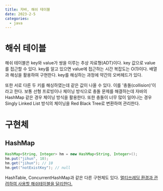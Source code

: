 ```yaml
---
title: 자바, 해쉬 테이블
date: 2023-2-5
categories:
  - java
---
```


# 해쉬 테이블

해쉬 테이블은 key와 value가 쌍을 이루는 추상 자료형(ADT)이다. key 값으로 value를 접근할 수 있다. key를 알고 있으면 value에 접근하는 시간 복잡도는 O(1)이다. 배열과 해싱을 활용하여 구현한다. key를 해싱하는 과정에 약간의 오버헤드가 있다. 

또한 서로 다른 두 키를 해싱하였는데 같은 값이 나올 수 있다. 이를 '충돌(collision)'이라고 한다. 보통 선형 프로빙이나 체이닝 방식으로 충돌 문제를 해결하는데 자바의 HashMap 같은 경우 체이닝 방식을 활용한다. 또한 충돌이 너무 많이 일어나는 경우 Singly Linked List 방식의 체이닝을 Red Black Tree로 변환하여 관리한다.

# 구현체

## HashMap

```java
HashMap<String, Integer> hm = new HashMap<String, Integer>();
hm.put("jihun", 10);
hm.get("jihun"); // 10
hm.get("notExistKey"); // null
```

HashTable, ConcurrentHashMap과 같은 다른 구현체도 있다. [멀티쓰레딩 환경과 관려하여 사용할 해쉬테이블을 달리한다.](https://tecoble.techcourse.co.kr/post/2021-11-26-hashmap-hashtable-concurrenthashmap/)
